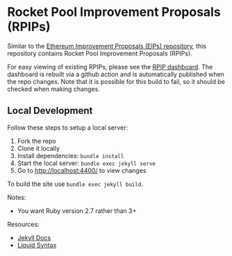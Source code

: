 # Rocket Pool Improvement Proposals (RPIPs)

Similar to the [Ethereum Improvement Proposals (EIPs) repository](https://github.com/ethereum/EIPs), this repository contains Rocket Pool Improvement Proposals (RPIPs).

For easy viewing of existing RPIPs, please see the [RPIP dashboard](https://rpips.rocketpool.net/).
The dashboard is rebuilt via a github action and is automatically published when the repo changes. Note that it is possible for this build to fail, so it should be checked when making changes. 


## Local Development

Follow these steps to setup a local server:

1. Fork the repo
1. Clone it locally
1. Install dependencies: `bundle install`
1. Start the local server: `bundle exec jekyll serve`
1. Go to <http://localhost:4400/> to view changes

To build the site use `bundle exec jekyll build`.

Notes:
* You want Ruby version 2.7 rather than 3+

Resources:

- [Jekyll Docs](https://jekyllrb.com/docs/)
- [Liquid Syntax](https://shopify.github.io/liquid/basics/introduction/)

